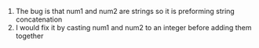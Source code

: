 1.  The bug is that num1 and num2 are strings so it is preforming string concatenation
2.  I would fix it by casting num1 and num2 to an integer before adding them together
